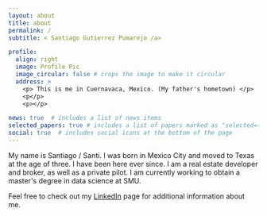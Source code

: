 ```yaml
---
layout: about
title: about
permalink: /
subtitle: < Santiago Gutierrez Pumarejo /a>

profile:
  align: right
  image: Profile Pic
  image_circular: false # crops the image to make it circular
  address: >
    <p> This is me in Cuernavaca, Mexico. (My father's hometown) </p>
    <p</p>
    <p></p>

news: true  # includes a list of news items
selected_papers: true # includes a list of papers marked as "selected={true}"
social: true  # includes social icons at the bottom of the page
---
```


My name is Santiago / Santi. I was born in Mexico City and moved to Texas at the age of three. I have been here ever since. I am a real estate developer and broker, as well as a private pilot. I am currently working to obtain a master's degree in data science at SMU.

Feel free to check out my [LinkedIn](https://www.linkedin.com/in/santiagogutierrezpumarejo/) page for additional information about me.